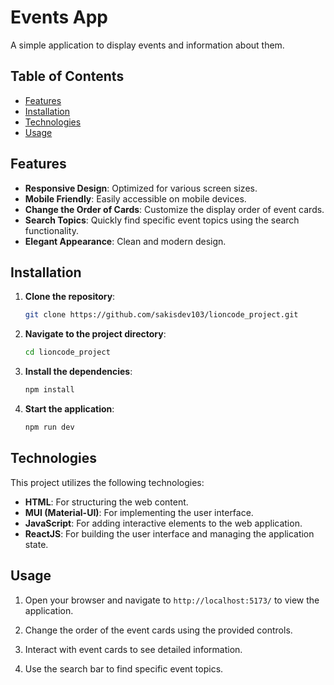 # Events App

A simple application to display events and information about them.

## Table of Contents

- [Features](#features)
- [Installation](#installation)
- [Technologies](#technologies)
- [Usage](#usage)

## Features

- **Responsive Design**: Optimized for various screen sizes.
- **Mobile Friendly**: Easily accessible on mobile devices.
- **Change the Order of Cards**: Customize the display order of event cards.
- **Search Topics**: Quickly find specific event topics using the search functionality.
- **Elegant Appearance**: Clean and modern design.

## Installation

1. **Clone the repository**:
   ```bash
   git clone https://github.com/sakisdev103/lioncode_project.git
   ```
2. **Navigate to the project directory**:
   ```bash
   cd lioncode_project
   ```
3. **Install the dependencies**:
   ```bash
   npm install
   ```
4. **Start the application**:
   ```bash
   npm run dev
   ```

## Technologies

This project utilizes the following technologies:

- **HTML**: For structuring the web content.
- **MUI (Material-UI)**: For implementing the user interface.
- **JavaScript**: For adding interactive elements to the web application.
- **ReactJS**: For building the user interface and managing the application state.

## Usage

1. Open your browser and navigate to `http://localhost:5173/` to view the application.

2. Change the order of the event cards using the provided controls.

3. Interact with event cards to see detailed information.

4. Use the search bar to find specific event topics.
